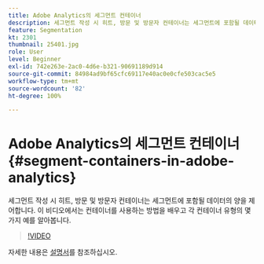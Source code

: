 ```yaml
---
title: Adobe Analytics의 세그먼트 컨테이너
description: 세그먼트 작성 시 히트, 방문 및 방문자 컨테이너는 세그먼트에 포함될 데이터의 양을 제어합니다. 이 비디오에서는 컨테이너를 사용하는 방법을 배우고 각 컨테이너 유형의 몇 가지 예를 알아봅니다.
feature: Segmentation
kt: 2301
thumbnail: 25401.jpg
role: User
level: Beginner
exl-id: 742e263e-2ac0-4d6e-b321-90691189d914
source-git-commit: 84984ad9bf65cfc69117e40ac0e0cfe503cac5e5
workflow-type: tm+mt
source-wordcount: '82'
ht-degree: 100%

---
```


# Adobe Analytics의 세그먼트 컨테이너 {#segment-containers-in-adobe-analytics}

세그먼트 작성 시 히트, 방문 및 방문자 컨테이너는 세그먼트에 포함될 데이터의 양을 제어합니다. 이 비디오에서는 컨테이너를 사용하는 방법을 배우고 각 컨테이너 유형의 몇 가지 예를 알아봅니다.

>[!VIDEO](https://video.tv.adobe.com/v/3429105/?quality=12&learn=on&captions=kor)

자세한 내용은 [설명서](https://experienceleague.adobe.com/docs/analytics/components/segmentation/seg-overview.html?lang=ko)를 참조하십시오.
